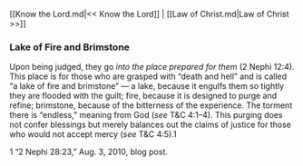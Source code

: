[[Know the Lord.md|<< Know the Lord]]  |  [[Law of Christ.md|Law of Christ >>]]

### Lake of Fire and Brimstone
Upon being judged, they go *into the place prepared for them* (2 Nephi 12:4). This place is for those who are grasped with “death and hell” and is called “a lake of fire and brimstone” — a lake, because it engulfs them so tightly they are flooded with the guilt; fire, because it is designed to purge and refine; brimstone, because of the bitterness of the experience. The torment there is “endless,” meaning from God (*see* T&C 4:1–4). This purging does not confer blessings but merely balances out the claims of justice for those who would not accept mercy (*see* T&C 4:5).1



1 “2 Nephi 28:23,” Aug. 3, 2010, blog post.